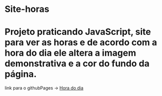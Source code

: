 # Site-horas

<h1>Projeto praticando JavaScript, site para ver as horas e de acordo com a hora do dia ele altera a imagem demonstrativa e a cor do fundo da página.</h1>

<p>link para o githubPages -> <a href="https://aly50n.github.io/Site-horas/">Hora do dia</a></p>
